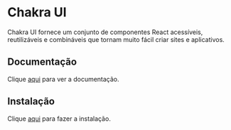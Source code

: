 # Chakra UI

Chakra UI fornece um conjunto de componentes React acessíveis, reutilizáveis ​​e combináveis ​​que tornam muito fácil criar sites e aplicativos.

## Documentação

Clique [aqui](https://github.com/chakra-ui/chakra-ui) para ver a documentação.

## Instalação

Clique [aqui](https://www.npmjs.com/package/@chakra-ui/core) para fazer a instalação.